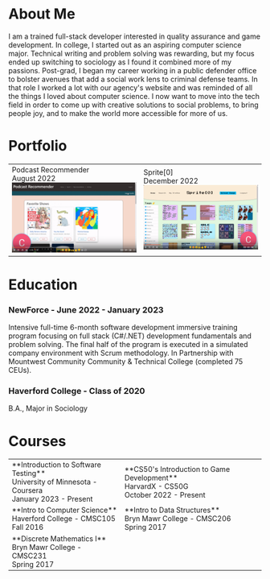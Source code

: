 # About Me

I am a trained full-stack developer interested in quality assurance and game development. In college, I started out as an aspiring computer science major. Technical writing and problem solving was rewarding, but my focus ended up switching to sociology as I found it combined more of my passions. Post-grad, I began my career working in a public defender office to bolster avenues that add a social work lens to criminal defense teams. In that role I worked a lot with our agency's website and was reminded of all the things I loved about computer science. I now want to move into the tech field in order to come up with creative solutions to social problems, to bring people joy, and to make the world more accessible for more of us.


# Portfolio

<!-- [<img src="./Podcast-Recommender-thumbnail.png" width="50%">](https://www.youtube.com/watch?v=1zLuU1YBDWY&ab_channel=CaraNetzer)

[<img src="./Sprite%5B0%5D-thumbnail.png" width="50%">](https://www.youtube.com/watch?v=fN48v7ZmaWk&ab_channel=CaraNetzer) -->

<table>
  <tr>
    <td>Podcast Recommender<br>August 2022<a href="https://www.youtube.com/watch?v=1zLuU1YBDWY&ab_channel=CaraNetzer"><img src="./Podcast-Recommender-thumbnail.png" alt="podcast recomender project thumbnail" ></a></td>
    <td>Sprite[0]<br>December 2022<a href="https://www.youtube.com/watch?v=fN48v7ZmaWk&ab_channel=CaraNetzer"><img src="./Sprite%5B0%5D-thumbnail.png" alt="sprite[0] project thumbnail" ></a></td>
  </tr>
</table>



# Education

### NewForce - June 2022 - January 2023


Intensive full-time 6-month software development immersive training program focusing on full stack (C#/.NET) development fundamentals and problem solving. The final half of the program is executed in a simulated company environment with Scrum methodology. In Partnership with Mountwest Community Community & Technical College (completed 75 CEUs).



### Haverford College -  Class of 2020
B.A., Major in Sociology


# Courses

<table>
  <tr>
    <td> **Introduction to Software Testing**<br> <!-- add css to this in the jekyll style sheet later -->
University of Minnesota - Coursera<br>
January 2023 - Present
    </td>
    <td> **CS50's Introduction to Game Development**<br>
HarvardX - CS50G<br>
October 2022 - Present
    </td>
  </tr>
  <tr>
    <td> **Intro to Computer Science**<br>
Haverford College - CMSC105<br>
Fall 2016
    </td>
    <td> **Intro to Data Structures**<br>
Bryn Mawr College - CMSC206<br>
Spring 2017
    </td>
  </tr>
  <tr>
    <td> **Discrete Mathematics I**<br>
Bryn Mawr College - CMSC231<br>
Spring 2017
    </td>
    <td> 
    </td>
  </tr>
</table>